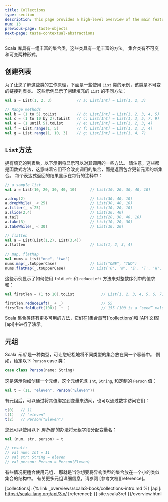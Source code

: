 ```yaml
---
title: Collections
type: section
description: This page provides a high-level overview of the main features of the Scala 3 programming language.
num: 13
previous-page: taste-objects
next-page: taste-contextual-abstractions
---
```



Scala 库具有一组丰富的集合类，这些类具有一组丰富的方法。
集合类有不可变和可变两种形式。

## 创建列表

为了让您了解这些类的工作原理，下面是一些使用 `List` 类的示例，该类是不可变的链接列表类。
这些示例显示了创建填充的 `List` 的不同方法：

```scala
val a = List(1, 2, 3)           // a: List[Int] = List(1, 2, 3)

// Range methods
val b = (1 to 5).toList         // b: List[Int] = List(1, 2, 3, 4, 5)
val c = (1 to 10 by 2).toList   // c: List[Int] = List(1, 3, 5, 7, 9)
val e = (1 until 5).toList      // e: List[Int] = List(1, 2, 3, 4)
val f = List.range(1, 5)        // f: List[Int] = List(1, 2, 3, 4)
val g = List.range(1, 10, 3)    // g: List[Int] = List(1, 4, 7)
```

## `List`方法

拥有填充的列表后，以下示例将显示可以对其调用的一些方法。
请注意，这些都是函数式方法，这意味着它们不会改变调用的集合，而是返回包含更新元素的新集合。
每个表达式返回的结果显示在每行的注释中：

```scala
// a sample list
val a = List(10, 20, 30, 40, 10)      // List(10, 20, 30, 40, 10)

a.drop(2)                             // List(30, 40, 10)
a.dropWhile(_ < 25)                   // List(30, 40, 10)
a.filter(_ < 25)                      // List(10, 20, 10)
a.slice(2,4)                          // List(30, 40)
a.tail                                // List(20, 30, 40, 10)
a.take(3)                             // List(10, 20, 30)
a.takeWhile(_ < 30)                   // List(10, 20)

// flatten
val a = List(List(1,2), List(3,4))
a.flatten                             // List(1, 2, 3, 4)

// map, flatMap
val nums = List("one", "two")
nums.map(_.toUpperCase)               // List("ONE", "TWO")
nums.flatMap(_.toUpperCase)           // List('O', 'N', 'E', 'T', 'W', 'O')
```

这些示例显示了如何使用 `foldLeft` 和 `reduceLeft` 方法来对整数序列中的值求和：

```scala
val firstTen = (1 to 10).toList            // List(1, 2, 3, 4, 5, 6, 7, 8, 9, 10)

firstTen.reduceLeft(_ + _)                 // 55
firstTen.foldLeft(100)(_ + _)              // 155 (100 is a “seed” value)
```

Scala 集合类还有更多可用的方法，它们在[集合章节][collections]和 [API 文档][api]中进行了演示。

## 元组

Scala _元组_ 是一种类型，可让您轻松地将不同类型的集合放在同一个容器中。
例如，给定以下 `Person` case 类：

```scala
case class Person(name: String)
```

这是演示你如创建一个元组，这个元组包含 `Int`, `String`, 和定制的 `Person` 值：

```scala
val t = (11, "eleven", Person("Eleven"))
```

有元组后，可以通过将其值绑定到变量来访问，也可以通过数字访问它们：

```scala
t(0)   // 11
t(1)   // "eleven"
t(2)   // Person("Eleven")
```

您还可以使用以下 _解析器_ 的办法将元组字段分配变量名：

```scala
val (num, str, person) = t

// result:
// val num: Int = 11
// val str: String = eleven
// val person: Person = Person(Eleven)
```

有些情况更适合使用元组， 那就是当你想要将异构类型的集合放在一个小的类似集合的结构中。
有关更多元组详细信息，请参阅 [参考文档][reference]。

[collections]: {% link _overviews/scala3-book/collections-intro.md %}
[api]: https://scala-lang.org/api/3.x/
[reference]: {{ site.scala3ref }}/overview.html
